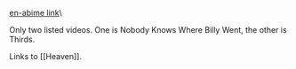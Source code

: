[en-abime link](https://www.youtube.com/@williamy3w)\

Only two listed videos. One is Nobody Knows Where Billy Went, the other is Thirds.

Links to [[Heaven]].